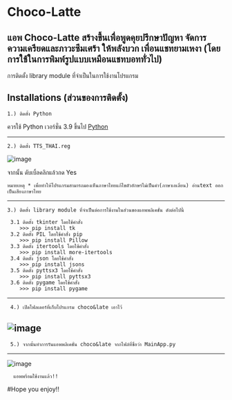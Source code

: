 # Choco-Latte
แอพ Choco-Latte สร้างขึ้นเพื่อพูดคุยปรึกษาปัญหา จัดการความเครียดและภาวะซึมเศร้า ให้พลังบวก เพื่อนแชทยามเหงา (โดยการใช้ในการพิมพ์รูปแบบเหมือนแชทบอททั่วไป)
---

การติดตั้ง library module ที่จำเป็นในการใช้งานโปรแกรม

## Installations (ส่วนของการติดตั้ง)

    1.) ติดตั้ง Python 
ควรใช้ Python เวอร์ชั่น 3.9 ขึ้นไป  [Python](https://www.python.org)

---

    2.) ติดตั้ง TTS_THAI.reg
![image](https://user-images.githubusercontent.com/37722042/138012829-09eeec51-fcb0-4e62-bad3-8c5710cb5eea.png)

จากนั้น ดับเบิ้ลคลิกแล้วกด Yes 

    หมายเหตุ * เพื่อทำให้โปรแกรมสามารถมองเห็นภาษาไทยแก้ไขตัวอักษรไม่เป็นคำ(ภาษาเอเลี่ยน) อ่านtext ออกเป็นเสียงภาษาไทย
---
    3.) ติดตั้ง library module ที่จำเป็นต่อการใช้งานในส่วนของแอพพลิเคชั่น ดังต่อไปนี้
    
     3.1 ติดตั้ง tkinter โดยใช้คำสั่ง
        >>> pip install tk
     3.2 ติดตั้ง PIL โดยใช้คำสั่ง pip
        >>> pip install Pillow
     3.3 ติดตั้ง itertools โดยใช้คำสั่ง
        >>> pip install more-itertools
     3.4 ติดตั้ง json โดยใช้คำสั่ง
        >>> pip install jsons
     3.5 ติดตั้ง pyttsx3 โดยใช้คำสั่ง
        >>> pip install pyttsx3
     3.6 ติดตั้ง pygame โดยใช้คำสั่ง
        >>> pip install pygame
        
---        
     4.) เปิดโฟลเดอร์ที่เก็บโปรแกรม choco&late เอาไว้
![image](https://user-images.githubusercontent.com/37722042/138033847-2a8d8057-fca8-49e3-8909-d7fe4bc5cd79.png)
---
     5.) จากนั้นทำการรันแอพพลิเคชั่น choco&late จากไฟล์ที่ชื่อว่า MainApp.py
---     
![image](https://user-images.githubusercontent.com/37722042/138034039-8f70d538-e3be-4156-a260-188c59fc8694.png)

      แอพพร้อมใช้งานแล้ว!!
 #Hope you enjoy!!

     
